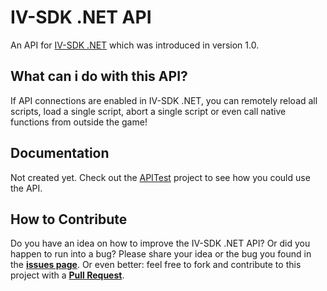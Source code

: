 # IV-SDK .NET API
An API for [IV-SDK .NET](https://github.com/ClonkAndre/IV-SDK-DotNet) which was introduced in version 1.0.

## What can i do with this API?
If API connections are enabled in IV-SDK .NET, you can remotely reload all scripts, load a single script, abort a single script or even call native functions from outside the game!

## Documentation
Not created yet. Check out the [APITest](https://www.google.com/) project to see how you could use the API.

## How to Contribute
Do you have an idea on how to improve the IV-SDK .NET API? Or did you happen to run into a bug? Please share your idea or the bug you found in the **[issues page](https://github.com/ClonkAndre/IV-SDK-DotNet-API/issues)**. Or even better: feel free to fork and contribute to this project with a **[Pull Request](https://github.com/ClonkAndre/IV-SDK-DotNet-API/pulls)**.
